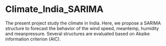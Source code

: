 # Climate_India_SARIMA

The present project study the climate in India. Here, we propose a SARIMA structure to forecast the behavior of the wind speed, meantemp, humidity and meanpressure. Several structures are evaluated based on Akaike information criterion (AIC).
